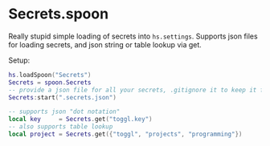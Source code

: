 # Secrets.spoon

Really stupid simple loading of secrets into `hs.settings`. Supports json files for loading secrets, and json string or table lookup via get.

Setup:

```lua
hs.loadSpoon("Secrets")
Secrets = spoon.Secrets
-- provide a json file for all your secrets, .gitignore it to keep it from being checked into source
Secrets:start(".secrets.json")

-- supports json "dot notation"
local key     = Secrets.get("toggl.key")
-- also supports table lookup
local project = Secrets.get({"toggl", "projects", "programming"})
```
